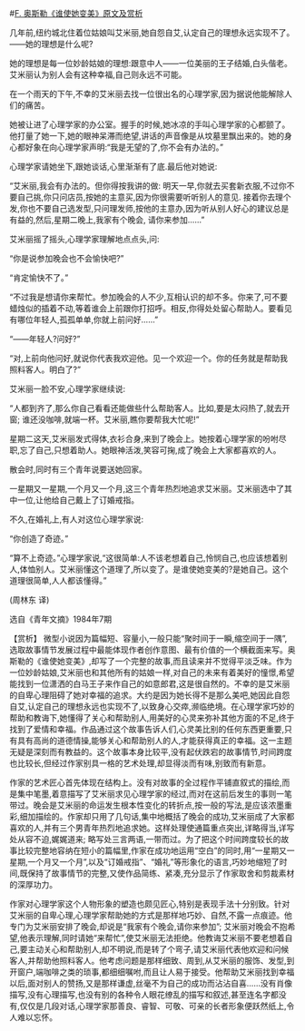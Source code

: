 #[F. 奥斯勒《谁使她变美》原文及赏析](https://www.vrrw.net/wx/15437.html)

几年前,纽约城北住着位姑娘叫艾米丽,她自怨自艾,认定自己的理想永远实现不了。——她的理想是什么呢?

她的理想是每一位妙龄姑娘的理想:跟意中人——一位美丽的王子结婚,白头偕老。艾米丽认为别人会有这种幸福,自己则永远不可能。

在一个雨天的下午,不幸的艾米丽去找一位很出名的心理学家,因为据说他能解除人们的痛苦。

她被让进了心理学家的办公室。握手的时候,她冰凉的手叫心理学家的心都颤了。他打量了她一下,她的眼神呆滞而绝望,讲话的声音像是从坟墓里飘出来的。她的身心都好象在向心理学家声明:“我是无望的了,你不会有办法的。”

心理学家请她坐下,跟她谈话,心里渐渐有了底.最后他对她说:

“艾米丽,我会有办法的。但你得按我讲的做: 明天一早,你就去买套新衣服,不过你不要自己挑,你只问店员,按她的主意买,因为你很需要听听别人的意见. 接着你去理个发,你也不要自己选发型,只问理发师,按他的主意办,因为听从别人好心的建议总是有益的,然后,星期二晚上,我家有个晚会, 请你来参加……”

艾米丽摇了摇头,心理学家理解地点点头,问:

“你是说参加晚会也不会愉快吧?”

“肯定愉快不了。”

“不过我是想请你来帮忙。参加晚会的人不少,互相认识的却不多。你来了,可不要蜡烛似的插着不动,等着谁会上前跟你打招呼。相反,你得处处留心帮助人。要看见有哪位年轻人,孤孤单单,你就上前问好……”

“——年轻人?问好?”

“对,上前向他问好,就说你代表我欢迎他。见一个欢迎一个。你的任务就是帮助我照料客人。明白了?”

艾米丽一脸不安,心理学家继续说:

“人都到齐了,那么你自己看看还能做些什么帮助客人。比如,要是太闷热了,就去开窗; 谁还没咖啡,就端一杯。艾米丽,瞧你要帮我大忙呢!”

星期二这天,艾米丽发式得体,衣衫合身,来到了晚会上。她按着心理学家的吩咐尽职,忘了自己,只想着助人。她眼神活泼,笑容可掬,成了晚会上大家都喜欢的人。

散会时,同时有三个青年说要送她回家。

一星期又一星期,一个月又一个月,这三个青年热烈地追求艾米丽。艾米丽选中了其中一位,让他给自己戴上了订婚戒指。

不久,在婚礼上,有人对这位心理学家说:

“你创造了奇迹。”

“算不上奇迹。”心理学家说,“这很简单:人不该老想着自己,怜悯自己,也应该想着别人,体恤别人。艾米丽懂这个道理了,所以变了。是谁使她变美的?是她自己。这个道理很简单,人人都该懂得。”

(周林东 译)

选自《青年文摘》1984年7期



【赏析】 微型小说因为篇幅短、容量小,一般只能“聚时间于一瞬,缩空间于一隅”, 选取故事情节发展过程中最能体现作者创作意图、最有价值的一个横截面来写。奥斯勒的《谁使她变美》,却写了一个完整的故事,而且读来并不觉得平淡乏味。作为一位妙龄姑娘,艾米丽也和其他所有的姑娘一样,对自己的未来有着美好的憧憬,希望能找到一位潇洒的白马王子来作自己的如意郎君,这是很自然的。不幸的是艾米丽的自卑心理阻碍了她对幸福的追求。大约是因为她长得不是那么美吧,她因此自怨自艾,认定自己的理想永远也实现不了,以致身心交瘁,濒临绝境。在心理学家巧妙的帮助和教诲下,她懂得了关心和帮助别人,用美好的心灵来弥补其他方面的不足,终于找到了爱情和幸福。作品通过这个故事告诉人们,心灵美比别的任何东西更重要,只有具有高尚的道德情操,能够关心和帮助别人的人,才能获得真正的幸福。这一主题无疑是深刻而有教益的。这个故事本身比较平,没有起伏跌宕的故事情节,时间跨度也比较长,但经过作家别具一格的艺术处理,却显得淡而有味,别致而有新意。

作家的艺术匠心首先体现在结构上。没有对故事的全过程作平铺直叙式的描绘,而是集中笔墨,着意描写了艾米丽求见心理学家的经过,而对在这前后发生的事则一笔带过。晚会是艾米丽的命运发生根本性变化的转折点,按一般的写法,是应该浓墨重彩,细加描绘的。作家却只用了几句话,集中地概括了晚会的成功,艾米丽成了大家都喜欢的人,并有三个男青年热烈地追求她。这样处理使通篇重点突出,详略得当,详写处从容不迫,娓娓道来; 略写处三言两语,一带而过。为了把这个时间跨度较长的故事比较完整地容纳在短小的篇幅里,作家在成功地运用“空白”的同时,用“一星期又一星期,一个月又一个月”,以及“订婚戒指”、“婚礼”等形象化的语言,巧妙地缩短了时间,既保持了故事情节的完整,又使作品简练、紧凑,充分显示了作家取舍和剪裁素材的深厚功力。

作家对心理学家这个人物形象的塑造也颇见匠心,特别是表现手法十分别致。针对艾米丽的自卑心理,心理学家帮助她的方式是那样地巧妙、自然,不露一点痕迹。他专门为艾米丽安排了晚会,却说是“我家有个晚会,请你来参加”; 艾米丽对晚会不抱希望,他表示理解,同时请她“来帮忙”,使艾米丽无法拒绝。他教诲艾米丽不要老想着自己,要主动关心和帮助别人,却不明说,而是转了个弯子,请艾米丽代表他欢迎和问候客人,并帮助他照料客人。他考虑问题是那样细致、周到,从艾米丽的服饰、发型,到开窗户,端咖啡之类的琐事,都细细嘱咐,而且让人易于接受。他帮助艾米丽找到幸福以后,面对别人的赞扬,又是那样谦虚,丝毫不为自己的成功而沾沾自喜……没有肖像描写,没有心理描写,也没有别的各种令人眼花缭乱的描写和叙述,甚至连名字都没有,仅仅是几段对话,心理学家那善良、睿智、可敬、可亲的长者形象便跃然纸上,令人难以忘怀。

